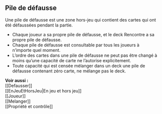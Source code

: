 ## Pile de défausse
Une pile de défausse est une zone hors-jeu qui contient des cartes qui ont été défaussées pendant la partie. 

- Chaque joueur a sa propre pile de défausse, et le deck Rencontre a sa propre pile de défausse. 
- Chaque pile de défausse est consultable par tous les joueurs à n’importe quel moment. 
- L’ordre des cartes dans une pile de défausse ne peut pas être changé à moins qu’une capacité de carte ne l’autorise explicitement. 
- Toute capacité qui est censée mélanger dans un deck une pile de défausse contenant zéro carte, ne mélange pas le deck.

**Voir aussi :**  
[[Defausser]]  
[[EnJeuEtHorsJeu|En jeu et hors jeu]]  
[[Joueur]]  
[[Melanger]]  
[[Propriété et contrôle]]